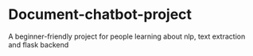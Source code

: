 # Document-chatbot-project
A beginner-friendly project for people learning about nlp, text extraction and flask backend
